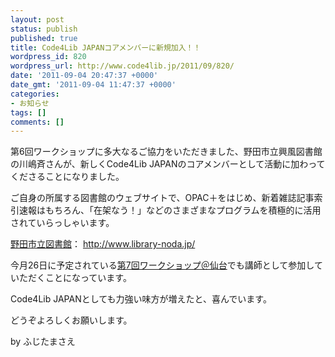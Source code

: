 ```yaml
---
layout: post
status: publish
published: true
title: Code4Lib JAPANコアメンバーに新規加入！！
wordpress_id: 820
wordpress_url: http://www.code4lib.jp/2011/09/820/
date: '2011-09-04 20:47:37 +0000'
date_gmt: '2011-09-04 11:47:37 +0000'
categories:
- お知らせ
tags: []
comments: []
---
```

<div class="section">
<p>第6回ワークショップに多大なるご協力をいただきました、野田市立興風図書館の川嶋斉さんが、新しくCode4Lib JAPANのコアメンバーとして活動に加わってくださることになりました。</p>
<p>ご自身の所属する図書館のウェブサイトで、OPAC＋をはじめ、新着雑誌記事索引速報はもちろん、「在架なう！」などのさまざまなプログラムを積極的に活用されていらっしゃいます。</p>
<p><a href="http://www.library-noda.jp/" target="_blank">野田市立図書館</a>： <a href="http://www.library-noda.jp/" target="_blank">http://www.library-noda.jp/</a></p>
<p>今月26日に予定されている<a href="http://d.hatena.ne.jp/josei002-10/20110901/1314845864" target="_blank">第7回ワークショップ＠仙台</a>でも講師として参加していただくことになっています。</p>
<p>Code4Lib JAPANとしても力強い味方が増えたと、喜んでいます。</p>
<p>どうぞよろしくお願いします。</p>
<p>by ふじたまさえ</p>
</div>
